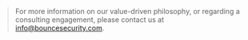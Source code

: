 ---
---

> For more information on our value-driven philosophy, or regarding a consulting engagement, please contact us at [info@bouncesecurity.com](mailto:info@bouncesecurity.com). 
